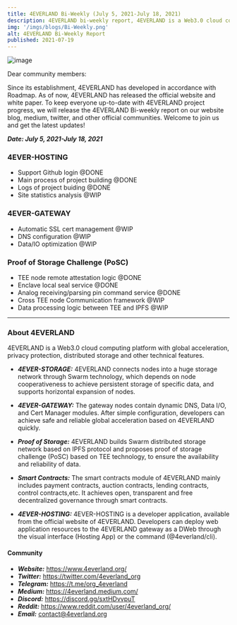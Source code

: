 ```yaml
---
title: 4EVERLAND Bi-Weekly (July 5, 2021-July 18, 2021)
description: 4EVERLAND bi-weekly report, 4EVERLAND is a Web3.0 cloud computing platform with global acceleration, privacy protection, distributed storage and other technical features.
img: '/imgs/blogs/Bi-Weekly.png'
alt: 4EVERLAND Bi-Weekly Report
published: 2021-07-19
---
```


![image](/imgs/blogs/Bi-Weekly.png)

Dear community members:

Since its establishment, 4EVERLAND has developed in accordance with Roadmap. As of now, 4EVERLAND has released the official website and white paper. To keep everyone up-to-date with 4EVERLAND project progress, we will release the 4EVERLAND Bi-weekly report on our website blog, medium, twitter, and other official communities. Welcome to join us and get the latest updates!

***Date: July 5, 2021-July 18, 2021***

### 4EVER-HOSTING
- Support Github login @DONE
- Main process of project building @DONE
- Logs of project buiding @DONE
- Site statistics analysis @WIP

### 4EVER-GATEWAY
- Automatic SSL cert management @WIP
- DNS configuration @WIP
- Data/IO optimization @WIP

### Proof of Storage Challenge (PoSC)
- TEE node remote attestation logic @DONE
- Enclave local seal service @DONE
- Analog receiving/parsing pin command service @DONE
- Cross TEE node Communication framework @WIP
- Data processing logic between TEE and IPFS  @WIP

------------

### About 4EVERLAND

4EVERLAND is a Web3.0 cloud computing platform with global acceleration, privacy protection, distributed storage and other technical features.

- ***4EVER-STORAGE:*** 4EVERLAND connects nodes into a huge storage network through Swarm technology, which depends on node cooperativeness to achieve persistent storage of specific data, and supports horizontal expansion of nodes.

- ***4EVER-GATEWAY:*** The gateway nodes contain dynamic DNS, Data I/O, and Cert Manager modules. After simple configuration, developers can achieve safe and reliable global acceleration based on 4EVERLAND quickly.

- ***Proof of Storage:*** 4EVERLAND builds Swarm distributed storage network based on IPFS protocol and proposes proof of storage challenge (PoSC) based on TEE technology, to ensure the availability and reliability of data.

- ***Smart Contracts:*** The smart contracts module of 4EVERLAND mainly includes payment contracts, auction contracts, lending contracts, control contracts,etc. It achieves open, transparent and free decentralized governance through smart contracts.

- ***4EVER-HOSTING:*** 4EVER-HOSTING is a developer application, available from the official website of 4EVERLAND. Developers can deploy web application resources to the 4EVERLAND gateway as a DWeb through the visual interface (Hosting App) or the command (@4everland/cli). 


#### Community
- ***Website:*** https://www.4everland.org/ 
- ***Twitter:*** https://twitter.com/4everland_org 
- ***Telegram:*** https://t.me/org_4everland 
- ***Medium:*** https://4everland.medium.com/ 
- ***Discord:*** https://discord.gg/sxtHDvvpuT 
- ***Reddit:*** https://www.reddit.com/user/4everland_org/ 
- ***Email:*** contact@4everland.org